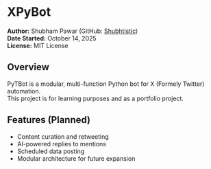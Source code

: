 # XPyBot

**Author:** Shubham Pawar (GitHub: [Shubhtistic](https://github.com/Shubhtistic))  
**Date Started:** October 14, 2025  
**License:** MIT License

## Overview
PyTBot is a modular, multi-function Python bot for X (Formely Twitter) automation.  
This project is for learning purposes and as a portfolio project.  

## Features (Planned)
- Content curation and retweeting
- AI-powered replies to mentions
- Scheduled data posting
- Modular architecture for future expansion
